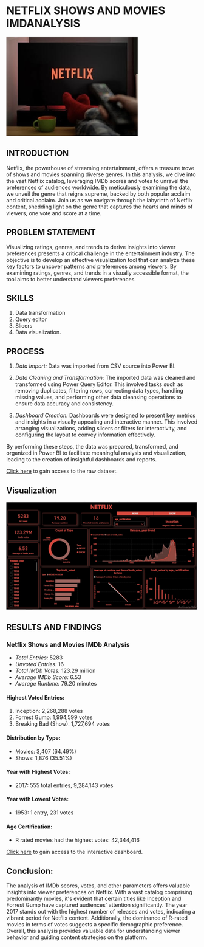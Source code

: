 # NETFLIX SHOWS AND MOVIES IMDANALYSIS

![](https://github.com/AmaPrecious/NETFLIX_ANALYSIS/blob/main/N.jpg)

## INTRODUCTION

Netflix, the powerhouse of streaming entertainment, offers a treasure trove of shows and movies spanning diverse genres. In this analysis, we dive into the vast Netflix catalog, leveraging IMDb scores and votes to unravel the preferences of audiences worldwide. By meticulously examining the data, we unveil the genre that reigns supreme, backed by both popular acclaim and critical acclaim. Join us as we navigate through the labyrinth of Netflix content, shedding light on the genre that captures the hearts and minds of viewers, one vote and score at a time.

## PROBLEM STATEMENT

Visualizing ratings, genres, and trends to derive insights into viewer preferences presents a critical challenge in the entertainment industry. The objective is to develop an effective visualization tool that can analyze these key factors to uncover patterns and preferences among viewers. By examining ratings, genres, and trends in a visually accessible format, the tool aims to better understand viewers preferences

## SKILLS

1. Data transformation
2. Query editor
3. Slicers
3. Data visualization.

## PROCESS

1. *Data Import:* Data was imported from CSV source into Power BI.

2. *Data Cleaning and Transformation:* The imported data was cleaned and transformed using Power Query Editor. This involved tasks such as removing duplicates, filtering rows, correcting data types, handling missing values, and performing other data cleansing operations to ensure data accuracy and consistency.

3. *Dashboard Creation:* Dashboards were designed to present key metrics and insights in a visually appealing and interactive manner. This involved arranging visualizations, adding slicers or filters for interactivity, and configuring the layout to convey information effectively.

By performing these steps, the data was prepared, transformed, and organized in Power BI to facilitate meaningful analysis and visualization, leading to the creation of insightful dashboards and reports.

[Click here](https://github.com/AmaPrecious/NETFLIX_ANALYSIS/blob/main/Task%201-%20Netflix%20TV%20Shows%20and%20Movies.csv) to gain access to the raw dataset.

## Visualization

 ![](NETFLIX_DASHBOARD.jpg)


## RESULTS AND FINDINGS

 ### Netflix Shows and Movies IMDb Analysis

- *Total Entries:* 5283
- *Unvoted Entries:* 16
- *Total IMDb Votes:* 123.29 million
- *Average IMDb Score:* 6.53
- *Average Runtime:* 79.20 minutes

#### Highest Voted Entries:
1. Inception: 2,268,288 votes
2. Forrest Gump: 1,994,599 votes
3. Breaking Bad (Show): 1,727,694 votes

#### Distribution by Type:
- Movies: 3,407 (64.49%)
- Shows: 1,876 (35.51%)

#### Year with Highest Votes:
- 2017: 555 total entries, 9,284,143 votes

#### Year with Lowest Votes:
- 1953: 1 entry, 231 votes

#### Age Certification:
- R rated movies had the highest votes: 42,344,416

[Click here](https://github.com/AmaPrecious/NETFLIX_ANALYSIS/blob/main/Netflix_Analysis.pbix) to gain access to the interactive dashboard.

## Conclusion:

The analysis of IMDb scores, votes, and other parameters offers valuable insights into viewer preferences on Netflix. With a vast catalog comprising predominantly movies, it's evident that certain titles like Inception and Forrest Gump have captured audiences' attention significantly. The year 2017 stands out with the highest number of releases and votes, indicating a vibrant period for Netflix content. Additionally, the dominance of R-rated movies in terms of votes suggests a specific demographic preference. Overall, this analysis provides valuable data for understanding viewer behavior and guiding content strategies on the platform.
